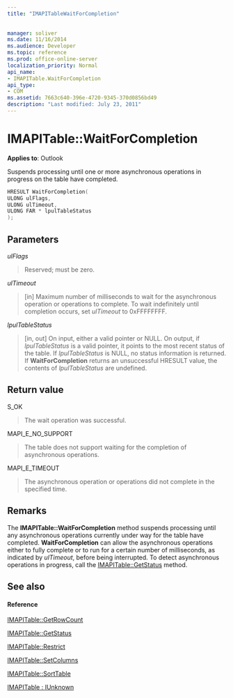 ```yaml
---
title: "IMAPITableWaitForCompletion"
 
 
manager: soliver
ms.date: 11/16/2014
ms.audience: Developer
ms.topic: reference
ms.prod: office-online-server
localization_priority: Normal
api_name:
- IMAPITable.WaitForCompletion
api_type:
- COM
ms.assetid: 7663c640-396e-4720-9345-370d0856bd49
description: "Last modified: July 23, 2011"
---
```


# IMAPITable::WaitForCompletion

  
  
**Applies to**: Outlook 
  
Suspends processing until one or more asynchronous operations in progress on the table have completed.
  
```cpp
HRESULT WaitForCompletion(
ULONG ulFlags,
ULONG ulTimeout,
ULONG FAR * lpulTableStatus
);
```

## Parameters

 _ulFlags_
  
> Reserved; must be zero.
    
 _ulTimeout_
  
> [in] Maximum number of milliseconds to wait for the asynchronous operation or operations to complete. To wait indefinitely until completion occurs, set  _ulTimeout_ to 0xFFFFFFFF. 
    
 _lpulTableStatus_
  
> [in, out] On input, either a valid pointer or NULL. On output, if  _lpulTableStatus_ is a valid pointer, it points to the most recent status of the table. If  _lpulTableStatus_ is NULL, no status information is returned. If **WaitForCompletion** returns an unsuccessful HRESULT value, the contents of  _lpulTableStatus_ are undefined. 
    
## Return value

S_OK 
  
> The wait operation was successful.
    
MAPI_E_NO_SUPPORT 
  
> The table does not support waiting for the completion of asynchronous operations.
    
MAPI_E_TIMEOUT 
  
> The asynchronous operation or operations did not complete in the specified time.
    
## Remarks

The **IMAPITable::WaitForCompletion** method suspends processing until any asynchronous operations currently under way for the table have completed. **WaitForCompletion** can allow the asynchronous operations either to fully complete or to run for a certain number of milliseconds, as indicated by  _ulTimeout_, before being interrupted. To detect asynchronous operations in progress, call the [IMAPITable::GetStatus](imapitable-getstatus.md) method. 
  
## See also

#### Reference

[IMAPITable::GetRowCount](imapitable-getrowcount.md)
  
[IMAPITable::GetStatus](imapitable-getstatus.md)
  
[IMAPITable::Restrict](imapitable-restrict.md)
  
[IMAPITable::SetColumns](imapitable-setcolumns.md)
  
[IMAPITable::SortTable](imapitable-sorttable.md)
  
[IMAPITable : IUnknown](imapitableiunknown.md)

